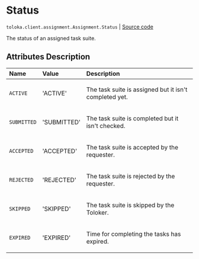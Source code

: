 # Status
`toloka.client.assignment.Assignment.Status` | [Source code](https://github.com/Toloka/toloka-kit/blob/v1.1.4/src/client/assignment.py#L59)

The status of an assigned task suite.

## Attributes Description

| Name | Value | Description |
| :------| :-----------| :----------| 
`ACTIVE`|'ACTIVE'|<p>The task suite is assigned but it isn&#x27;t completed yet.</p>
`SUBMITTED`|'SUBMITTED'|<p>The task suite is completed but it isn&#x27;t checked.</p>
`ACCEPTED`|'ACCEPTED'|<p>The task suite is accepted by the requester.</p>
`REJECTED`|'REJECTED'|<p>The task suite is rejected by the requester.</p>
`SKIPPED`|'SKIPPED'|<p>The task suite is skipped by the Toloker.</p>
`EXPIRED`|'EXPIRED'|<p>Time for completing the tasks has expired.</p>
